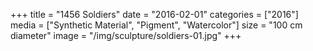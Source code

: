+++
title = "1456 Soldiers"
date = "2016-02-01"
categories = ["2016"]
media = ["Synthetic Material", "Pigment", "Watercolor"]
size = "100 cm diameter"
image = "/img/sculpture/soldiers-01.jpg"
+++

